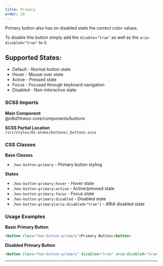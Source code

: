 ```yaml
---
title: Primary
order: 20
---
```


Primary button also has on disabled state the correct color values.

To disable this button simply add the `disable="true"` as well as the `aria-disabled="true"` to it.

## Supported States:

* Default - Normal button state
* Hover - Mouse over state
* Active - Pressed state
* Focus - Focused through keyboard navigation
* Disabled - Non-interactive state

### SCSS Imports

**Main Component**\
@n8d/htwoo-core/components/buttons

**SCSS Partial Location**\
`/src/styles/01-atoms/buttons/_buttons.scss`

### CSS Classes

**Base Classes**
- `.hoo-button-primary` - Primary button styling

**States**
- `.hoo-button-primary:hover` - Hover state
- `.hoo-button-primary:active` - Active/pressed state
- `.hoo-button-primary:focus` - Focus state
- `.hoo-button-primary:disabled` - Disabled state
- `.hoo-button-primary[aria-disabled="true"]` - ARIA disabled state

### Usage Examples

**Basic Primary Button**
```html
<button class="hoo-button-primary">Primary Button</button>
```

**Disabled Primary Button**
```html
<button class="hoo-button-primary" disabled="true" aria-disabled="true">Disabled Primary</button>
```

***